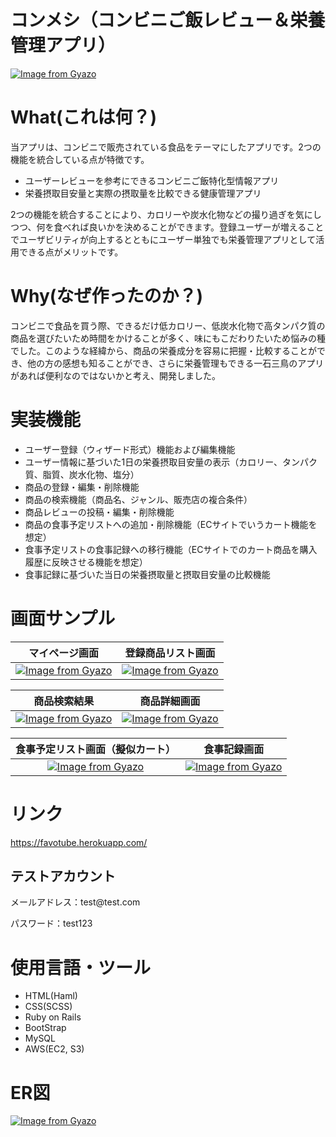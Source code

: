 # コンメシ（コンビニご飯レビュー＆栄養管理アプリ）

[![Image from Gyazo](https://i.gyazo.com/fe96d007c5d1fa1cb12f948be56cfc2f.png)](https://gyazo.com/fe96d007c5d1fa1cb12f948be56cfc2f)

# What(これは何？)

当アプリは、コンビニで販売されている食品をテーマにしたアプリです。2つの機能を統合している点が特徴です。

* ユーザーレビューを参考にできるコンビニご飯特化型情報アプリ
* 栄養摂取目安量と実際の摂取量を比較できる健康管理アプリ 

2つの機能を統合することにより、カロリーや炭水化物などの撮り過ぎを気にしつつ、何を食べれば良いかを決めることができます。登録ユーザーが増えることでユーザビリティが向上するとともにユーザー単独でも栄養管理アプリとして活用できる点がメリットです。

# Why(なぜ作ったのか？)

コンビニで食品を買う際、できるだけ低カロリー、低炭水化物で高タンパク質の商品を選びたいため時間をかけることが多く、味にもこだわりたいため悩みの種でした。このような経緯から、商品の栄養成分を容易に把握・比較することができ、他の方の感想も知ることができ、さらに栄養管理もできる一石三鳥のアプリがあれば便利なのではないかと考え、開発しました。

# 実装機能

* ユーザー登録（ウィザード形式）機能および編集機能
* ユーザー情報に基づいた1日の栄養摂取目安量の表示（カロリー、タンパク質、脂質、炭水化物、塩分）
* 商品の登録・編集・削除機能
* 商品の検索機能（商品名、ジャンル、販売店の複合条件）
* 商品レビューの投稿・編集・削除機能
* 商品の食事予定リストへの追加・削除機能（ECサイトでいうカート機能を想定）
* 食事予定リストの食事記録への移行機能（ECサイトでのカート商品を購入履歴に反映させる機能を想定）
* 食事記録に基づいた当日の栄養摂取量と摂取目安量の比較機能

# 画面サンプル
|マイページ画面|登録商品リスト画面| 
|:-------:|:--------:|
[![Image from Gyazo](https://i.gyazo.com/fe96d007c5d1fa1cb12f948be56cfc2f.png)](https://gyazo.com/fe96d007c5d1fa1cb12f948be56cfc2f)  |[![Image from Gyazo](https://i.gyazo.com/8cb9d5c354889a9fd6c829d9f78448e2.png)](https://gyazo.com/8cb9d5c354889a9fd6c829d9f78448e2)|

|商品検索結果|商品詳細画面|
|:-------:|:--------:|
|[![Image from Gyazo](https://i.gyazo.com/667edfee152681c32cb0c3524cce9985.png)](https://gyazo.com/667edfee152681c32cb0c3524cce9985)|[![Image from Gyazo](https://i.gyazo.com/ae2d58fb3444c8a1d34d608f560ea238.png)](https://gyazo.com/ae2d58fb3444c8a1d34d608f560ea238)|

|食事予定リスト画面（擬似カート）|食事記録画面|
|:-------:|:--------:|
|[![Image from Gyazo](https://i.gyazo.com/e005fd494854031ae5bd13ee2362f36f.png)](https://gyazo.com/e005fd494854031ae5bd13ee2362f36f)|[![Image from Gyazo](https://i.gyazo.com/5a68b3063583a3f89ae41fc2be5a77f7.png)](https://gyazo.com/5a68b3063583a3f89ae41fc2be5a77f7)|

# リンク
https://favotube.herokuapp.com/

## テストアカウント
<p>メールアドレス：test@test.com</p>
パスワード：test123

# 使用言語・ツール

* HTML(Haml)
* CSS(SCSS)
* Ruby on Rails 
* BootStrap
* MySQL
* AWS(EC2, S3)

# ER図
[![Image from Gyazo](https://i.gyazo.com/6315f8d9d3632effdca61b28e2556dfd.png)](https://gyazo.com/6315f8d9d3632effdca61b28e2556dfd)